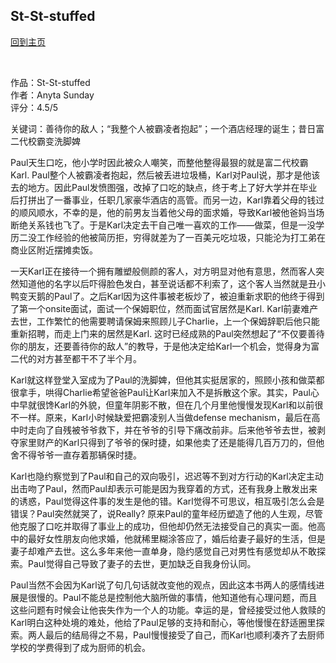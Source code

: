 ## St-St-stuffed
[回到主页](https://boheme130.github.io/Fiction.git.io/)

<br>

作品：St-St-stuffed<br>
作者：Anyta Sunday<br>
评分：4.5/5<br>

关键词：善待你的敌人；“我整个人被霸凌者抱起”；一个酒店经理的诞生；昔日富二代校霸变洗脚婢

Paul天生口吃，他小学时因此被众人嘲笑，而整他整得最狠的就是富二代校霸Karl. Paul整个人被霸凌者抱起，然后被丢进垃圾桶，Karl对Paul说，那才是他该去的地方。因此Paul发愤图强，改掉了口吃的缺点，终于考上了好大学并在毕业后打拼出了一番事业，任职几家豪华酒店的高管。而另一边，Karl靠着父母的钱过的顺风顺水，不幸的是，他的前男友当着他父母的面求婚，导致Karl被他爸妈当场断绝关系钱也飞了。于是Karl决定去干自己唯一喜欢的工作——做菜，但是一没学历二没工作经验的他被简历拒，穷得就差为了一百美元吃垃圾，只能沦为打工弟在商业区附近摆摊卖饭。

一天Karl正在接待一个拥有雕塑般侧颜的客人，对方明显对他有意思，然而客人突然知道他的名字以后吓得脸色发白，甚至说话都不利索了，这个客人当然就是丑小鸭变天鹅的Paul了。之后Karl因为这件事被老板炒了，被迫重新求职的他终于得到了第一个onsite面试，面试一个保姆职位，然而面试官居然是Karl. Karl前妻难产去世，工作繁忙的他需要聘请保姆来照顾儿子Charlie，上一个保姆辞职后他只能重新招聘，而走上门来的居然是Karl. 这时已经成熟的Paul突然想起了“不仅要善待你的朋友，还要善待你的敌人”的教导，于是他决定给Karl一个机会，觉得身为富二代的对方甚至都干不了半个月。

Karl就这样登堂入室成为了Paul的洗脚婢，但他其实挺居家的，照顾小孩和做菜都很拿手，哄得Charlie希望爸爸Paul让Karl来加入不是拆散这个家。其实，Paul心中早就很馋Karl的外貌，但童年阴影不散，但在几个月里他慢慢发现Karl和以前很不一样。原来，Karl小时候缺爱把霸凌别人当做defense mechanism，最后在高中时走向了自残被爷爷救下，并在爷爷的引导下痛改前非。后来他爷爷去世，被剥夺家里财产的Karl只得到了爷爷的保时捷，如果他卖了还是能得几百万刀的，但他舍不得爷爷一直存着那辆保时捷。

Karl也隐约察觉到了Paul和自己的双向吸引，迟迟等不到对方行动的Karl决定主动出击吻了Paul，然而Paul却表示可能是因为我穿着的方式，还有我身上散发出来的诱惑，Paul觉得这件事的发生是他的错。Karl觉得不可思议，相互吸引怎么会是错误？Paul突然就哭了，说Really? 原来Paul的童年经历塑造了他的人生观，尽管他克服了口吃并取得了事业上的成功，但他却仍然无法接受自己的真实一面。他高中的最好女性朋友向他求婚，他就稀里糊涂答应了，婚后给妻子最好的生活，但是妻子却难产去世。这么多年来他一直单身，隐约感觉自己对男性有感觉却从不敢探索。Paul觉得自己导致了妻子的去世，更加缺乏自我身份认同。

Paul当然不会因为Karl说了句几句话就改变他的观点，因此这本书两人的感情线进展是很慢的。Paul不能总是控制他大脑所做的事情，他知道他有心理问题，而且这些问题有时候会让他丧失作为一个人的功能。幸运的是，曾经接受过他人救赎的Karl明白这种处境的难处，他给了Paul足够的支持和耐心，等他慢慢在舒适圈里探索。两人最后的结局得之不易，Paul慢慢接受了自己，而Karl也顺利凑齐了去厨师学校的学费得到了成为厨师的机会。